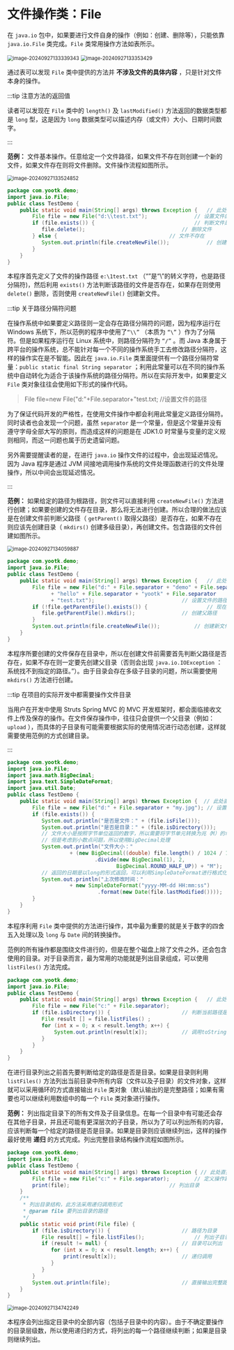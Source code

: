 # 文件操作类：File

在 `java.io` 包中，如果要进行文件自身的操作（例如：创建、删除等），只能依靠 `java.io.File` 类完成。`File` 类常用操作方法如表所示。

<img src="http://niu.ochiamalu.top/image-20240927133339343.png" alt="image-20240927133339343" style="zoom:80%;margin:0 auto" />

<img src="http://niu.ochiamalu.top/image-20240927133353429.png" alt="image-20240927133353429" style="zoom:80%;margin:0 auto" />

通过表可以发现 `File` 类中提供的方法并 **不涉及文件的具体内容** ，只是针对文件本身的操作。

:::tip 注意方法的返回值

读者可以发现在 `File` 类中的 `length()` 及 `lastModified()` 方法返回的数据类型都是 `long` 型，这是因为 `long`
数据类型可以描述内存（或文件）大小、日期时间数字。

:::

**范例：** 文件基本操作。任意给定一个文件路径，如果文件不存在则创建一个新的文件，如果文件存在则将文件删除。文件操作流程如图所示。

<img src="http://niu.ochiamalu.top/image-20240927133524852.png" alt="image-20240927133524852" style="zoom:80%;margin:0 auto" />

```java
package com.yootk.demo;
import java.io.File;
public class TestDemo {
    public static void main(String[] args) throws Exception { 	// 此处直接抛出
        File file = new File("d:\\test.txt"); 				// 设置文件的路径
        if (file.exists()) { 								// 判断文件是否存在
           file.delete();								// 删除文件
        } else { 									// 文件不存在
           System.out.println(file.createNewFile());			// 创建新文件
        }
    }
}
```

本程序首先定义了文件的操作路径 `e:\1test.txt` （“”是“\”的转义字符，也是路径分隔符)，然后利用 `exists()`
方法判断该路径的文件是否存在，如果存在则使用 `delete()` 删除，否则使用 `createNewFile()` 创建新文件。

:::tip 关于路径分隔符问题

在操作系统中如果要定义路径则一定会存在路径分隔符的问题，因为程序运行在 Windows 系统下，所以范例的程序中使用了`“\\”`
（本质为 `“\”` ）作为了分隔符。但是如果程序运行在 Linux 系统中，则路径分隔符为 `“/”` 。而 Java
本身属于跨平台的操作系统，总不能针对每一个不同的操作系统手工去修改路径分隔符，这样的操作实在是不智能。因此在 `java.io.File`
类里面提供有一个路径分隔符常量：`public static final String separator`
；利用此常量可以在不同的操作系统中自动转化为适合于该操作系统的路径分隔符。所以在实际开发中，如果要定义 `File`
类对象往往会使用如下形式的操作代码。

> File file=new File("d:"+File.separator+"test.txt; //设置文件的路径

为了保证代码开发的严格性，在使用文件操作中都会利用此常量定义路径分隔符。同时读者也会发现一个问题，虽然 `separator`
是一个常量，但是这个常量并没有遵守字母全部大写的原则，而造成这样的问题是在 JDK1.0 时常量与变量的定义规则相同，而这一问题也属于历史遗留问题。

另外需要提醒读者的是，在进行 `java.io` 操作文件的过程中，会出现延迟情况。因为 Java 程序是通过 JVM
间接地调用操作系统的文件处理函数进行的文件处理操作，所以中间会出现延迟情况。

:::

**范例：** 如果给定的路径为根路径，则文件可以直接利用 `createNewFile()`
方法进行创建；如果要创建的文件存在目录，那么将无法进行创建。所以合理的做法应该是在创建文件前判断父路径（ `getParent()`
取得父路径）是否存在，如果不存在则应该先创建目录（ `mkdirs()` 创建多级目录），再创建文件。包含路径的文件创建如图所示。

<img src="http://niu.ochiamalu.top/image-20240927134059887.png" alt="image-20240927134059887" style="zoom:80%;margin:0 auto" />

```java
package com.yootk.demo;
import java.io.File;
public class TestDemo {
    public static void main(String[] args) throws Exception { 	// 此处直接抛出
        File file = new File("d:" + File.separator + "demo" + File.separator
              + "hello" + File.separator + "yootk" + File.separator
              + "test.txt");							// 设置文件的路径
        if (!file.getParentFile().exists()) { 					// 现在父路径不存在
           file.getParentFile().mkdirs(); 				// 创建父路径
        }
        System.out.println(file.createNewFile());			// 创建新文件
    }
}
```

本程序所要创建的文件保存在目录中，所以在创建文件前需要首先判断父路径是否存在，如果不存在则一定要先创建父目录（否则会出现 `java.io.IOException`
：系统找不到指定的路径。”）。由于目录会存在多级子目录的问题，所以需要使用 `mkdirs()` 方法进行创建。

:::tip 在项目的实际开发中都需要操作文件目录

当用户在开发中使用 Struts Spring MVC 的 MVC
开发框架时，都会面临接收文件上传及保存的操作。在文件保存操作中，往往只会提供一个父目录（例如： `upload`
），而具体的子目录有可能需要根据实际的使用情况进行动态创建，这样就需要使用范例的方式创建目录。

:::

```java
package com.yootk.demo;
import java.io.File;
import java.math.BigDecimal;
import java.text.SimpleDateFormat;
import java.util.Date;
public class TestDemo {
    public static void main(String[] args) throws Exception {  // 此处直接抛出
        File file = new File("d:" + File.separator + "my.jpg"); // 设置文件的路径
        if (file.exists()) {
           System.out.println("是否是文件：" + (file.isFile()));
           System.out.println("是否是目录：" + (file.isDirectory()));
           // 文件大小是按照字节单位返回的数字，所以需要将字节单元转换为兆（M）的单元
           // 但是考虑到小数点问题，所以使用BigDecimal处理
           System.out.println("文件大小："
                    + (new BigDecimal((double) file.length() / 1024 / 1024)
                            .divide(new BigDecimal(1), 2,
                                   BigDecimal.ROUND_HALF_UP)) + "M");
           // 返回的日期是以long的形式返回，可以利用SimpleDateFormat进行格式化操作
           System.out.println("上次修改时间："
                    + new SimpleDateFormat("yyyy-MM-dd HH:mm:ss")
                             .format(new Date(file.lastModified())));
        }
    }
}
```

本程序利用 `File` 类中提供的方法进行操作，其中最为重要的就是关于数字的四舍五入处理以及 `long` 与 `Date` 间的转换操作。

范例的所有操作都是围绕文件进行的，但是在整个磁盘上除了文件之外，还会包含使用的目录。对于目录而言，最为常用的功能就是列出目录组成，可以使用 `listFiles()`
方法完成。

```java
package com.yootk.demo;
import java.io.File;
public class TestDemo {
    public static void main(String[] args) throws Exception {	// 此处直接抛出
        File file = new File("c:" + File.separator);
        if (file.isDirectory()) { 						// 判断当前路径是否为目录
           File result [] = file.listFiles() ;
           for (int x = 0; x < result.length; x++) {
               System.out.println(result[x]);			// 调用toString()
           }
        }
    }
}
```

在进行目录列出之前首先要判断给定的路径是否是目录。如果是目录则利用 `listFiles()`
方法列出当前目录中所有内容（文件以及子目录）的文件对象，这样就可以采用循环的方式直接输出 `File`
类对象（默认输出的是完整路径；如果有需要也可以继续利用数组中的每一个 `File` 类对象进行操作。

**范例：** 列出指定目录下的所有文件及子目录信息。在每一个目录中有可能还会存在其他子目录，并且还可能有更深层次的子目录，所以为了可以列出所有的内容，应该判断每一个给定的路径是否是目录。如果是目录则应该继续列出，这样的操作最好使用
**递归** 的方式完成。列出完整目录结构操作流程如图所示。

```java
package com.yootk.demo;
import java.io.File;
public class TestDemo {
    public static void main(String[] args) throws Exception { // 此处直接抛出
        File file = new File("c:" + File.separator);		// 定义操作路径
        print(file);								// 列出目录
    }
    /**
     * 列出目录结构，此方法采用递归调用形式
     * @param file 要列出目录的路径
     */
    public static void print(File file) {
        if (file.isDirectory()) { 						// 路径为目录
           File result[] = file.listFiles(); 				// 列出子目录
           if (result != null) { 						// 目录可以列出
              for (int x = 0; x < result.length; x++) {
                  print(result[x]); 					// 递归调用
              }
           }
        }
        System.out.println(file);						// 直接输出完整路径
    }
}
```

<img src="http://niu.ochiamalu.top/image-20240927134742249.png" alt="image-20240927134742249" style="zoom:80%;margin:0 auto" />

本程序会列出指定目录中的全部内容（包括子目录中的内容）。由于不确定要操作的目录层级数，所以使用递归的方式，将列出的每一个路径继续判断；如果是目录则继续列出。
